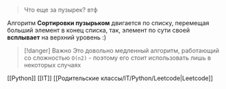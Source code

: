 
> Что еще за пузырек? втф

Алгоритм **Сортировки пузырьком** двигается по списку, перемещая больший элемент в конец списка, так, элемент по сути своей **всплывает** на верхний уровень :)

>[!danger] Важно
>Это довольно медленный алгоритм, работающий со сложностью `O(n2)` - поэтому его стоит использовать лишь в некоторых случаях

[[Python]] [[IT]] [[Родительские классы/IT/Python/Leetcode|Leetcode]]

